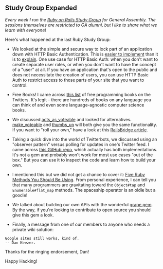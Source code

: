## Study Group Expanded

*Every week I run the [Ruby on Rails Study Group](https://generalassemb.ly/education/ruby-on-rails-study-group/new-york-city/10792) for General Assembly. The sessions themselves are restricted to GA alumni, but I like to share what we learn with everyone!*

Here's what happened at the last Ruby Study Group:

- We looked at the simple and secure way to lock part of an application down with HTTP Basic Authentication. This is [easier to implement](http://api.rubyonrails.org/classes/ActionController/HttpAuthentication/Basic.html) than it is to [explain](http://en.wikipedia.org/wiki/Basic_access_authentication). One use case for HTTP Basic Auth: when you don't want to create separate user roles, or when you don't want to have the concept of a "user" at all. If you have an application that's open to the public and does not necessitate the creation of users, you can use HTTP Basic Auth to restrict access to those parts of your site that you want to control.

- Free Books! I came across [this list](https://github.com/vhf/free-programming-books/blob/master/free-programming-books.md) of free programming books on the Twitters. It's legit - there are hundreds of books on any language you can think of and even some language-agnostic computer science books.

- We discussed [acts_as_voteable](https://github.com/ryanto/acts_as_votable) and looked for alternatives. [make_voteable](https://github.com/medihack/make_voteable) and [thumbs_up](https://github.com/bouchard/thumbs_up) will both give you the same functionality. If you want to "roll your own," have a look at this [RailsBridge article](http://docs.railsbridge.org/intro-to-rails/allow_people_to_vote).

- Taking a quick dive into the world of Twitterbots, we discussed using an "observer pattern" versus polling for updates in one's Twitter feed. I came across [this GitHub repo](https://github.com/jsuder/rails-retweeter-bot), which actually has both implementations. It's not a gem and probably won't work for most use cases "out of the box." But you can use it to inspect the code and learn how to build your own.

- I mentioned this but we did not get a chance to cover it: [Five Ruby Methods You Should Be Using](https://blog.engineyard.com/2015/five-ruby-methods-you-should-be-using?utm_source=rubyweekly&utm_medium=email). From personal experience, I can tell you that many programmers are gravitating toward the `Object#tap` and `Enumerable#flat_map` methods. The spaceship operator is an oldie but a goodie!

- We talked about building our own APIs with the wonderful [grape gem](https://github.com/intridea/grape). By the way, if you're looking to contribute to open source you should give this gem a look.

- Finally, a message from one of our members to anyone who needs a private wiki solution:

```
Google sites still works, kind of.
-- Dan Keezer.
```

Thanks for the ringing endorsement, Dan!

Happy Hacking!

